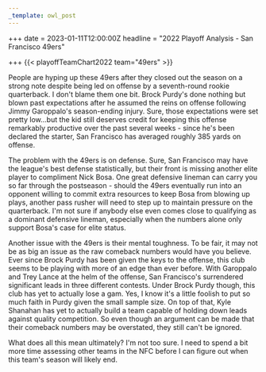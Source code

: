 ```yaml
---
_template: owl_post
---
```


+++
date = 2023-01-11T12:00:00Z
headline = "2022 Playoff Analysis - San Francisco 49ers"

+++
{{< playoffTeamChart2022 team="49ers" >}}

People are hyping up these 49ers after they closed out the season on a strong note despite being led on offense by a seventh-round rookie quarterback. I don't blame them one bit. Brock Purdy's done nothing but blown past expectations after he assumed the reins on offense following Jimmy Garoppalo's season-ending injury. Sure, those expectations were set pretty low...but the kid still deserves credit for keeping this offense remarkably productive over the past several weeks - since he's been declared the starter, San Francisco has averaged roughly 385 yards on offense.

The problem with the 49ers is on defense. Sure, San Francisco may have the league's best defense statistically, but their front is missing another elite player to compliment Nick Bosa. One great defensive lineman can carry you so far through the postseason - should the 49ers eventually run into an opponent willing to commit extra resources to keep Bosa from blowing up plays, another pass rusher will need to step up to maintain pressure on the quarterback. I'm not sure if anybody else even comes close to qualifying as a dominant defensive lineman, especially when the numbers alone only support Bosa's case for elite status.

Another issue with the 49ers is their mental toughness. To be fair, it may not be as big an issue as the raw comeback numbers would have you believe. Ever since Brock Purdy has been given the keys to the offense, this club seems to be playing with more of an edge than ever before. With Garoppalo and Trey Lance at the helm of the offense, San Francisco's surrendered significant leads in three different contests. Under Brock Purdy though, this club has yet to actually lose a gam. Yes, I know it's a little foolish to put so much faith in Purdy given the small sample size. On top of that, Kyle Shanahan has yet to actually build a team capable of holding down leads against quality competition. So even though an argument can be made that their comeback numbers may be overstated, they still can't be ignored.

What does all this mean ultimately? I'm not too sure. I need to spend a bit more time assessing other teams in the NFC before I can figure out when this team's season will likely end.
